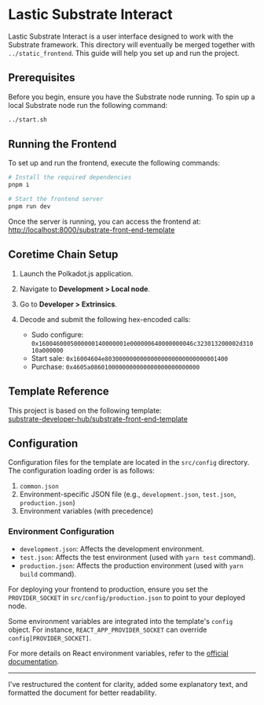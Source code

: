 # Lastic Substrate Interact
Lastic Substrate Interact is a user interface designed to work with the Substrate framework. This directory will eventually be merged together with `../static_frontend`. This guide will help you set up and run the project.

## Prerequisites

Before you begin, ensure you have the Substrate node running. To spin up a local Substrate node run the following command:

```sh
../start.sh
```

## Running the Frontend

To set up and run the frontend, execute the following commands:

```sh
# Install the required dependencies
pnpm i

# Start the frontend server
pnpm run dev
```

Once the server is running, you can access the frontend at:  
[http://localhost:8000/substrate-front-end-template](http://localhost:8000/substrate-front-end-template)

## Coretime Chain Setup

1. Launch the Polkadot.js application.
2. Navigate to **Development > Local node**.
3. Go to **Developer > Extrinsics**.
4. Decode and submit the following hex-encoded calls:

   - Sudo configure: `0x1600460005000000140000001e000000640000000046c323013200002d31010a000000`
   - Start sale: `0x16004604e80300000000000000000000000000001400`
   - Purchase: `0x4605a0860100000000000000000000000000`

## Template Reference

This project is based on the following template:  
[substrate-developer-hub/substrate-front-end-template](https://github.com/substrate-developer-hub/substrate-front-end-template.git)

## Configuration

Configuration files for the template are located in the `src/config` directory. The configuration loading order is as follows:

1. `common.json`
2. Environment-specific JSON file (e.g., `development.json`, `test.json`, `production.json`)
3. Environment variables (with precedence)

### Environment Configuration

- `development.json`: Affects the development environment.
- `test.json`: Affects the test environment (used with `yarn test` command).
- `production.json`: Affects the production environment (used with `yarn build` command).

For deploying your frontend to production, ensure you set the `PROVIDER_SOCKET` in `src/config/production.json` to point to your deployed node.

Some environment variables are integrated into the template's `config` object. For instance, `REACT_APP_PROVIDER_SOCKET` can override `config[PROVIDER_SOCKET]`.

For more details on React environment variables, refer to the [official documentation](https://create-react-app.dev/docs/adding-custom-environment-variables).

---

I've restructured the content for clarity, added some explanatory text, and formatted the document for better readability.